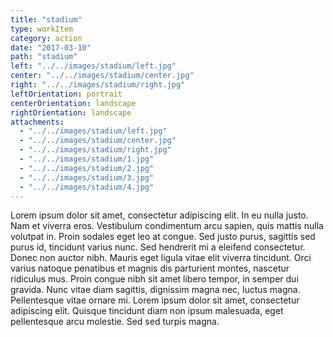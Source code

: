 ```yaml
---
title: "stadium"
type: workItem
category: action
date: "2017-03-10"
path: "stadium"
left: "../../images/stadium/left.jpg"
center: "../../images/stadium/center.jpg"
right: "../../images/stadium/right.jpg"
leftOrientation: portrait
centerOrientation: landscape
rightOrientation: landscape
attachments: 
  - "../../images/stadium/left.jpg"
  - "../../images/stadium/center.jpg"
  - "../../images/stadium/right.jpg"
  - "../../images/stadium/1.jpg"
  - "../../images/stadium/2.jpg"
  - "../../images/stadium/3.jpg"
  - "../../images/stadium/4.jpg"
---
```


Lorem ipsum dolor sit amet, consectetur adipiscing elit. In eu nulla justo. Nam et viverra eros. Vestibulum condimentum arcu sapien, quis mattis nulla volutpat in. Proin sodales eget leo at congue. Sed justo purus, sagittis sed purus id, tincidunt varius nunc. Sed hendrerit mi a eleifend consectetur. Donec non auctor nibh. Mauris eget ligula vitae elit viverra tincidunt. Orci varius natoque penatibus et magnis dis parturient montes, nascetur ridiculus mus. Proin congue nibh sit amet libero tempor, in semper dui gravida. Nunc vitae diam sagittis, dignissim magna nec, luctus magna. Pellentesque vitae ornare mi. Lorem ipsum dolor sit amet, consectetur adipiscing elit. Quisque tincidunt diam non ipsum malesuada, eget pellentesque arcu molestie. Sed sed turpis magna.